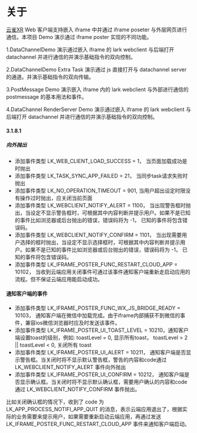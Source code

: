 # 关于

[云雀XR](https://www.pingxingyun.com/ProdAndServ?activeTab=tab1) Web 客户端支持嵌入 iframe 中并通过 iframe poseter 与外层网页进行通信。本项目 Demo 演示通过 iframe poster 实现的不同功能。

1.DataChannelDemo 演示通过嵌入 iframe 的 lark webclient 与后端打开 datachannel 并进行通信的并演示基础指令的双向控制。

2.DataChannelDemo Extra Task 演示通过 js 直接打开与 datachannel server 的通道。并演示基础指令的双向传输。

3.PostMessage Demo 演示嵌入 iframe 内的 lark webclient 与外部进行通信的 postmessage 的基本用法和事件。

4.DataChannel RenderServer Demo 演示通过嵌入 iframe 的 lark webclient 与后端打开 datachannel 并进行通信的并演示基础指令的双向控制。

#### 3.1.8.1

##### 向外抛出
* 添加事件类型 LK_WEB_CLIENT_LOAD_SUCCESS = 1， 当页面加载成功是时抛出
* 添加事件类型 LK_TASK_SYNC_APP_FAILED = 21， 当同步task请求失败时抛出
* 添加事件类型 LK_NO_OPERATION_TIMEOUT = 901, 当用户超出设定时限没有操作过时抛出，应关闭当前页面
* 添加事件类型 LK_WEBCLIENT_NOTIFY_ALERT = 1100， 当出现警告框时抛出，当设定不显示警告框时，可根据其中内容判断并提示用户。如果不是已知的事件比如浏览器或后台抛出的错误，错误码将为 -1， 已知的事件将包含错误码。
* 添加事件类型 LK_WEBCLIENT_NOTIFY_CONFIRM = 1101， 当出现需要用户选择的框时抛出，当设定不显示选择框时，可根据其中内容判断并提示用户。如果不是已知的事件比如浏览器或后台抛出的错误，错误码将为 -1， 已知的事件将包含错误码。
* 添加事件类型 LK_IFRAME_POSTER_FUNC_RESTART_CLOUD_APP = 10102， 当收到云端应用关闭事件可通过该事件通知客户端重新走启动应用的流程。但不保证云端应用能启动成功。

#### 通知客户端的事件

* 添加事件类型 LK_IFRAME_POSTER_FUNC_WX_JS_BRIDGE_READY = 10103， 通知客户端在微信中加载完成。由于iframe内部捕获不到微信的事件，兼容ios微信浏览器时应及时发送该事件。
* 添加事件类型 LK_IFRAME_POSTER_UI_TOAST_LEVEL = 10210，通知客户端设置toast的级别，例如: toastLevel = 0, 显示所有toast， toastLevel > 2 || toastLevel < 0, 关闭所有 toast
* 添加事件类型 LK_IFRAME_POSTER_UI_ALERT = 10211， 通知客户端是否显示警告框。当关闭时将不显示默认警告框，警告的内容和code通过 LK_WEBCLIENT_NOTIFY_ALERT 事件向外抛出
* 添加事件类型 LK_IFRAME_POSTER_UI_CONFIRM = 10212， 通知客户端是否显示确认框。当关闭时将不显示默认确认框，需要用户确认的内容和code通过 LK_WEBCLIENT_NOTIFY_CONFIRM 事件抛出。

比如关闭确认框的情况下，收到了 code 为 LK_APP_PROCESS_NOTIFI_APP_QUIT 的消息，表示云端应用退出了，根据实际的业务需要来提示用户，如果需要重新启动云端应用，再通过发送 LK_IFRAME_POSTER_FUNC_RESTART_CLOUD_APP 事件来通知客户端启动。